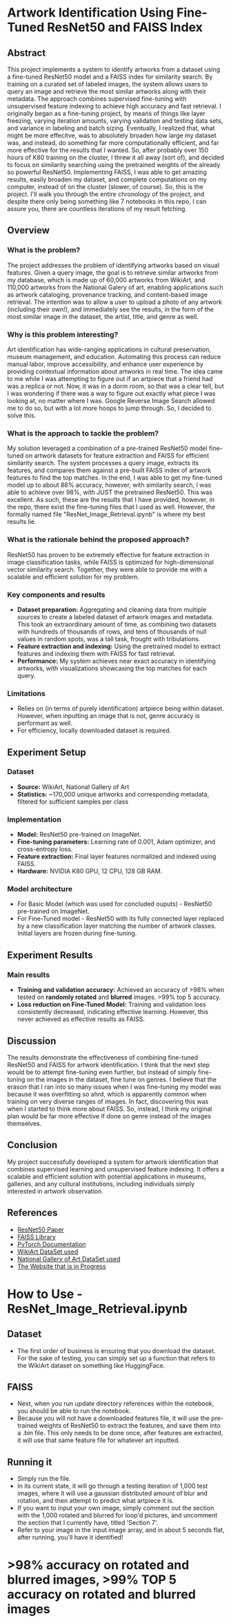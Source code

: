 # Artwork Identification Using Fine-Tuned ResNet50 and FAISS Index

## Abstract
This project implements a system to identify artworks from a dataset using a fine-tuned ResNet50 model and a FAISS index for similarity search. By training on a curated set of labeled images, the system allows users to query an image and retrieve the most similar artworks along with their metadata. The approach combines supervised fine-tuning with unsupervised feature indexing to achieve high accuracy and fast retrieval.
I originally began as a fine-tuning project, by means of things like layer freezing, varying iteration amounts, varying validation and testing data sets, and variance in labeling and batch sizing. Eventually, I realized that, what might be more effecitve, was to absolutely broaden how large my dataset was, and instead, do something far more computationally efficient, and far more effective for the results that I wanted. So, after probably over 150 hours of K80 training on the cluster, I threw it all away (sort of), and decided to focus on similarity searching using the pretrained weights of the already so powerful ResNet50. 
Implementing FAISS, I was able to get amazing results, easily broaden my dataset, and complete computations on my computer, instead of on the cluster (slower, of course). So, this is the project. I'll walk you through the entire chronology of the project, and despite there only being something like 7 notebooks in this repo, I can assure you, there are countless iterations of my result fetching. 

## Overview

### What is the problem?
The project addresses the problem of identifying artworks based on visual features. Given a query image, the goal is to retrieve similar artworks from my database, which is made up of 60,000 artworks from WikiArt, and 110,000 artworks from the National Galery of art, enabling applications such as artwork cataloging, provenance tracking, and content-based image retrieval.
The intention was to allow a user to upload a photo of any artwork (including their own!), and immediately see the results, in the form of the most similar image in the dataset, the artist, title, and genre as well.

### Why is this problem interesting?
Art identification has wide-ranging applications in cultural preservation, museum management, and education. Automating this process can reduce manual labor, improve accessibility, and enhance user experience by providing contextual information about artworks in real time. The idea came to me while I was attempting to figure out if an artpiece that a friend had was a replica or not. Now, it was in a dorm room, so that was a clear tell, but I was wondering if there was a way to 
figure out exactly what piece I was looking at, no matter where I was. Google Reverse Image Search allowed me to do so, but with a lot more hoops to jump through. So, I decided to solve this.

### What is the approach to tackle the problem?
My solution leveraged a combination of a pre-trained ResNet50 model fine-tuned on artwork datasets for feature extraction and FAISS for efficient similarity search. The system processes a query image, extracts its features, and compares them against a pre-built FAISS index of artwork features to find the top matches. In the end, I was able to get my fine-tuned model up to about 88% accuracy, however, with similarity search, I was able to achieve over 98%, with JUST the pretrained ResNet50. This was excellent. As such, these are the results that I have provided, however, in the repo, there exist the fine-tuning files that I used as well. However, the formally named file "ResNet_Image_Retrieval.ipynb" is where my best results lie.

### What is the rationale behind the proposed approach?
ResNet50 has proven to be extremely effective for feature extraction in image classification tasks, while FAISS is optimized for high-dimensional vector similarity search. Together, they were able to provide me with a scalable and efficient solution for my problem. 

### Key components and results
- **Dataset preparation:** Aggregating and cleaning data from multiple sources to create a labeled dataset of artwork images and metadata. This took an extraordinary amount of time, as combining two datasets with hundreds of thousands of rows, and tens of thousands of null values in random spots, was a tall task, frought with tribulations.
- **Feature extraction and indexing:** Using the pretrained model to extract features and indexing them with FAISS for fast retrieval.
- **Performance:** My system achieves near exact accuracy in identifying artworks, with visualizations showcasing the top matches for each query.

### Limitations
- Relies on (in terms of purely identification) artpiece being within dataset. However, when inputting an image that is not, genre accuracy is performant as well.
- For efficiency, locally downloaded dataset is required.

## Experiment Setup

### Dataset
- **Source:** WikiArt, National Gallery of Art
- **Statistics:** ~170,000 unique artworks and corresponding metadata, filtered for sufficient samples per class

### Implementation
- **Model:** ResNet50 pre-trained on ImageNet.
- **Fine-tuning parameters:** Learning rate of 0.001, Adam optimizer, and cross-entropy loss.
- **Feature extraction:** Final layer features normalized and indexed using FAISS.
- **Hardware:** NVIDIA K80 GPU, 12 CPU, 128 GB RAM.

### Model architecture
- For Basic Model (which was used for concluded ouputs) - ResNet50 pre-trained on ImageNet.
- For Fine-Tuned model - ResNet50 with its fully connected layer replaced by a new classification layer matching the number of artwork classes. Initial layers are frozen during fine-tuning.

## Experiment Results

### Main results
- **Training and validation accuracy:** Achieved an accuracy of >98% when tested on **randomly rotated** and **blurred** images. >99% top 5 accuracy.
- **Loss reduction on Fine-Tuned Model:** Training and validation loss consistently decreased, indicating effective learning. However, this never achieved as effective results as FAISS.

## Discussion
The results demonstrate the effectiveness of combining fine-tuned ResNet50 and FAISS for artwork identification. I think that the next step would be to attempt fine-tuning even further, but instead of simply fine-tuning on the images in the dataset, fine tune on genres. I believe that the erason that I ran into so many issues when I was fine-tuning my model was because it was overfitting so ahrd, which is apparently common when training on very diverse ranges of images. In fact, discovering this was when I started to think more about FAISS. So, instead, I think my original plan would be far more effective if done on genre instead of the images themselves. 

## Conclusion
My project successfully developed a system for artwork identification that combines supervised learning and unsupervised feature indexing. It offers a scalable and efficient solution with potential applications in museums, galleries, and any cultural institutions, including individuals simply interested in artwork observation.

## References
- [ResNet50 Paper](https://arxiv.org/abs/1512.03385)
- [FAISS Library](https://github.com/facebookresearch/faiss)
- [PyTorch Documentation](https://pytorch.org/docs/stable/index.html)
- [WikiArt DataSet used](https://www.kaggle.com/datasets/steubk/wikiart)
- [National Gallery of Art DataSet used](https://www.nga.gov/open-access-images/open-data.html)
- [The Website that is in Progress](whatartpiece.art)


# How to Use - ResNet_Image_Retrieval.ipynb

## Dataset
- The first order of business is ensuring that you download the dataset. For the sake of testing, you can simply set up a function that refers to the WikiArt dataset on something like HuggingFace.

## FAISS
- Next, when you run update directory references within the notebook, you should be able to run the notebook.
- Because you will not have a downloaded features file, it will use the pre-trained weights of ResNet50 to extract the features, and save them into a .bin file. This only needs to be done once, after features are extracted, it will use that same feature file for whatever art inputted.

## Running it
- Simply run the file.
- In its current state, it will go through a testing iteration of 1,000 test images, where it will use a gaussian distributed amount of blur and rotation, and then attempt to predict what artpiece it is.
- If you want to input your own image, simply comment out the section with the 1,000 rotated and blurred for loop'd pictures, and uncomment the section that I currently have, titled 'Section 7'.
- Refer to your image in the input image array, and in about 5 seconds flat, after running, you'll have it identified!

# >98% accuracy on rotated and blurred images, >99% TOP 5 accuracy on rotated and blurred images


